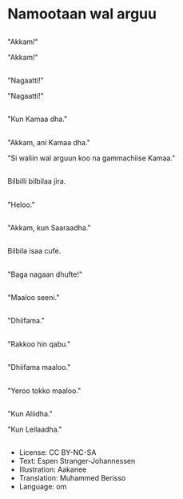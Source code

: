 # Namootaan wal arguu

##
"Akkam!"

"Akkam!"

##
"Nagaatti!"

"Nagaatti!"

##
"Kun Kamaa dha."

##
"Akkam, ani Kamaa dha."

"Si waliin wal arguun koo na gammachiise Kamaa."

##
Bilbilli bilbilaa jira.

##
"Heloo."

##
"Akkam, kun Saaraadha."

##
Bilbila isaa cufe.

##
"Baga nagaan dhufte!"

##
"Maaloo seeni."

##
"Dhiifama."

##
"Rakkoo hin qabu."

##
"Dhiifama maaloo."

##
"Yeroo tokko maaloo."

##
"Kun Aliidha."

"Kun Leilaadha."

##
* License: CC BY-NC-SA
* Text: Espen Stranger-Johannessen
* Illustration: Aakanee
* Translation: Muhammed Berisso
* Language: om
